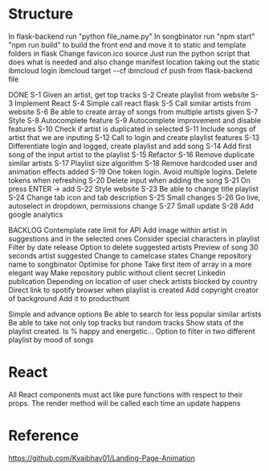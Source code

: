 # Structure

In flask-backend run "python file_name.py"
In songbinator run "npm start"
"npm run build" to build the front end and move it to static and template folders in flask
Change favicon.ico source
Just run the python script that does what is needed and also change manifest location taking out the static
ibmcloud login
ibmcloud target --cf
ibmcloud cf push from flask-backend file

DONE
S-1 Given an artist, get top tracks
S-2 Create playlist from website
S-3 Implement React
S-4 Simple call react flask
S-5 Call similar artists from website
S-6 Be able to create array of songs from multiple artists given
S-7 Style
S-8 Autocomplete feature
S-9 Autocomplete improvement and disable features
S-10 Check if artist is duplicated in selected
S-11 Include songs of artist that we are inputing
S-12 Call to login and create playlist features
S-13 Differentiate login and logged, create playlist and add song
S-14 Add first song of the input artist to the playlist
S-15 Refactor
S-16 Remove duplicate similar artists
S-17 Playlist size algorithm
S-18 Remove hardcoded user and animation effects added
S-19 One token login. Avoid multiple logins. Delete tokens when refreshing
S-20 Delete input when adding the song
S-21 On press ENTER -> add
S-22 Style website
S-23 Be able to change title playlist
S-24 Change tab icon and tab description
S-25 Small changes
S-26 Go live, autoselect in dropdown, permissions change
S-27 Small update
S-28 Add google analytics

BACKLOG
Contemplate rate limit for API
Add image within artist in suggestions and in the selected ones
Consider special characters in playlist
Filter by date release
Option to delete suggested artists
Preview of song 30 seconds artist suggested
Change to camelcase states
Change repository name to songbinator
Optimise for phone
Take first item of array in a more elegant way
Make repository public without client secret
Linkedin publication
Depending on location of user check artists blocked by country
Direct link to spotify browser when playlist is created
Add copyright creator of background
Add it to producthunt

Simple and advance options
Be able to search for less popular similar artists
Be able to take not only top tracks but random tracks
Show stats of the playlist created. Is % happy and energetic...
Option to filter in two different playlist by mood of songs



# React
All React components must act like pure functions with respect to their props.
The render method will be called each time an update happens


# Reference
https://github.com/Kvaibhav01/Landing-Page-Animation